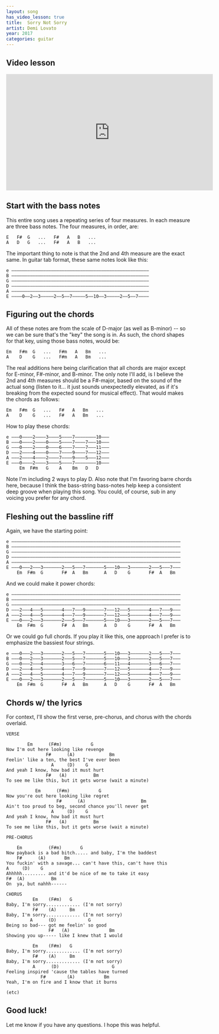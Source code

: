 ```yaml
---
layout: song
has_video_lesson: true
title:  Sorry Not Sorry
artist: Demi Lovato
year: 2017
categories: guitar
---
```


## Video lesson

<iframe width="560" height="315" src="https://www.youtube.com/embed/FKJebfele6o" frameborder="0" allowfullscreen></iframe>

## Start with the bass notes

This entire song uses a repeating series of four measures. In each measure are three bass notes. The four measures, in order, are:

    E   F#  G   ...   F#   A   B   ...
    A   D   G   ...   F#   A   B   ...

The important thing to note is that the 2nd and 4th measure are the exact same. In guitar tab format, these same notes look like this:

    e ––––––––––––––––––––––––––––––––––––––––––––––––––––
    B ––––––––––––––––––––––––––––––––––––––––––––––––––––
    G ––––––––––––––––––––––––––––––––––––––––––––––––––––
    D ––––––––––––––––––––––––––––––––––––––––––––––––––––
    A ––––––––––––––––––––––––––––––––––––––––––––––––––––
    E ––––0––2––3–––––2––5––7–––––5––10––3–––––2––5––7––––

## Figuring out the chords

All of these notes are from the scale of D-major (as well as B-minor) -- so we can be sure that's the "key" the song is in. As such, the chord shapes for that key, using those bass notes, would be:

    Em   F#m  G   ...   F#m   A   Bm   ...
    A    D    G   ...   F#m   A   Bm   ...

The real additions here being clarification that all chords are major except for E-minor, F#-minor, and B-minor. The only note I'll add, is I believe the 2nd and 4th measures should be a F#-major, based on the sound of the actual song (listen to it... it just sounds unexpectedly elevated, as if it's breaking from the expected sound for musical effect). That would makes the chords as follows:

    Em   F#m  G   ...   F#   A   Bm   ...
    A    D    G   ...   F#   A   Bm   ...

How to play these chords:

    e –––0––––2––––3––––5––––7––––––––10–––
    B –––0––––2––––0––––5––––7––––7–––10–––
    G –––0––––2––––0––––6––––7––––7–––11–––
    D –––2––––4––––0––––7––––9––––7–––12–––
    A –––2––––4––––2––––7––––9––––5–––12–––
    E –––0––––2––––3––––5––––7––––––––10–––
         Em  F#m   G    A    Bm   D   D

Note I'm including 2 ways to play D. Also note that I'm favoring barre chords here, because I think the bass-string bass-notes help keep a consistent deep groove when playing this song. You could, of course, sub in any voicing you prefer for any chord.

## Fleshing out the bassline riff

Again, we have the starting point:

    e ––––––––––––––––––––––––––––––––––––––––––––––––––––––––––––––––
    B ––––––––––––––––––––––––––––––––––––––––––––––––––––––––––––––––
    G ––––––––––––––––––––––––––––––––––––––––––––––––––––––––––––––––
    D ––––––––––––––––––––––––––––––––––––––––––––––––––––––––––––––––
    A ––––––––––––––––––––––––––––––––––––––––––––––––––––––––––––––––
    E –––0–––2–––3–––––––2–––5–––7–––––––5–––10–––3–––––––2–––5–––7–––
        Em  F#m  G       F#  A   Bm      A   D    G       F#  A   Bm

And we could make it power chords:

    e ––––––––––––––––––––––––––––––––––––––––––––––––––––––––––––––––
    B ––––––––––––––––––––––––––––––––––––––––––––––––––––––––––––––––
    G ––––––––––––––––––––––––––––––––––––––––––––––––––––––––––––––––
    D –––2–––4–––5–––––––4–––7–––9–––––––7–––12–––5–––––––4–––7–––9–––
    A –––2–––4–––5–––––––4–––7–––9–––––––7–––12–––5–––––––4–––7–––9–––
    E –––0–––2–––3–––––––2–––5–––7–––––––5–––10–––3–––––––2–––5–––7–––
        Em  F#m  G       F#  A   Bm      A   D    G       F#  A   Bm

Or we could go full chords. If you play it like this, one approach I prefer is to emphasize the bassiest four strings.

    e –––0–––2–––3–––––––2–––5–––7–––––––5–––10–––3–––––––2–––5–––7–––
    B –––0–––2–––3–––––––2–––5–––7–––––––5–––10–––3–––––––2–––5–––7–––
    G –––0–––2–––4–––––––3–––6–––7–––––––6–––11–––4–––––––3–––6–––7–––
    D –––2–––4–––5–––––––4–––7–––9–––––––7–––12–––5–––––––4–––7–––9–––
    A –––2–––4–––5–––––––4–––7–––9–––––––7–––12–––5–––––––4–––7–––9–––
    E –––0–––2–––3–––––––2–––5–––7–––––––5–––10–––3–––––––2–––5–––7–––
        Em  F#m  G       F#  A   Bm      A   D    G       F#  A   Bm

## Chords w/ the lyrics

For context, I'll show the first verse, pre-chorus, and chorus with the chords overlaid.

    VERSE

            Em      (F#m)           G
    Now I'm out here looking like revenge
                   F#      (A)             Bm
    Feelin' like a ten, the best I've ever been
                     A     (D)    G
    And yeah I know, how bad it must hurt
                   F#   (A)          Bm
    To see me like this, but it gets worse (wait a minute)

               Em      (F#m)           G
    Now you're out here looking like regret
                       F#      (A)                     Bm
    Ain't too proud to beg, second chance you'll never get
                     A     (D)    G
    And yeah I know, how bad it must hurt
                   F#   (A)          Bm
    To see me like this, but it gets worse (wait a minute)

    PRE-CHORUS

        Em          (F#m)       G
    Now payback is a bad bitch..... and baby, I'm the baddest
        F#      (A)       Bm
    You fuckin' with a savage... can't have this, can't have this
    A     (D)    G
    Ahhhhh......... and it'd be nice of me to take it easy
    F#  (A)          Bm
    On  ya, but nahhh------

    CHORUS
              Em    (F#m)   G
    Baby, I'm sorry............. (I'm not sorry)
              F#    (A)     Bm
    Baby, I'm sorry............. (I'm not sorry)
             A      (D)            G
    Being so bad--- got me feelin' so good
                    F#   (A)               Bm
    Showing you up----- like I knew that I would

              Em    (F#m)   G
    Baby, I'm sorry............. (I'm not sorry)
              F#    (A)     Bm
    Baby, I'm sorry............. (I'm not sorry)
              A      (D)                    G
    Feeling inspired 'cause the tables have turned
                 F#        (A)           Bm
    Yeah, I'm on fire and I know that it burns

    (etc)

## Good luck!

Let me know if you have any questions. I hope this was helpful.

